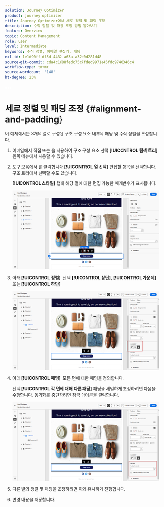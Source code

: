 ```yaml
---
solution: Journey Optimizer
product: journey optimizer
title: Journey Optimizer에서 세로 정렬 및 패딩 조정
description: 수직 정렬 및 패딩 조정 방법 알아보기
feature: Overview
topic: Content Management
role: User
level: Intermediate
keywords: 수직 정렬, 이메일 편집기, 패딩
exl-id: 1e1d90ff-df5d-4432-a63a-a32d0d281d48
source-git-commit: cda4c1d88fedc75c7fded9971e45fdc9740346c4
workflow-type: tm+mt
source-wordcount: '148'
ht-degree: 25%

---
```


# 세로 정렬 및 패딩 조정 {#alignment-and-padding}

이 예제에서는 3개의 열로 구성된 구조 구성 요소 내부의 패딩 및 수직 정렬을 조정합니다.

1. 이메일에서 직접 또는 을 사용하여 구조 구성 요소 선택 **[!UICONTROL 탐색 트리]** 왼쪽 메뉴에서 사용할 수 있습니다.

1. 도구 모음에서 를 클릭합니다 **[!UICONTROL 열 선택]** 편집할 항목을 선택합니다. 구조 트리에서 선택할 수도 있습니다.

   **[!UICONTROL 스타일]** 탭에 해당 열에 대한 편집 가능한 매개변수가 표시됩니다.

   ![](assets/alignment_2.png)

1. 아래 **[!UICONTROL 정렬]**, 선택 **[!UICONTROL 상단]**, **[!UICONTROL 가운데]** 또는 **[!UICONTROL 하단]**.

   ![](assets/alignment_3.png)

1. 아래 **[!UICONTROL 패딩]**, 모든 면에 대한 패딩을 정의합니다.

   선택 **[!UICONTROL 각 면에 대해 다른 패딩]** 패딩을 세밀하게 조정하려면 다음을 수행합니다. 동기화를 중단하려면 잠금 아이콘을 클릭합니다.

   ![](assets/alignment_4.png)

1. 다른 열의 정렬 및 패딩을 조정하려면 이와 유사하게 진행합니다.

1. 변경 내용을 저장합니다.
